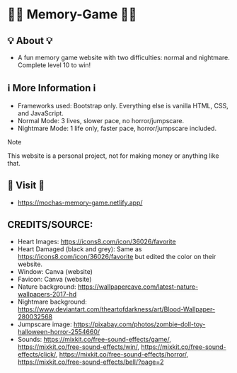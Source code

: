 # 🧠🧩 Memory-Game 🧠🧩

## 💡 About 💡
- A fun memory game website with two difficulties: normal and nightmare. Complete level 10 to win!
  
## ℹ️ More Information ℹ️
- Frameworks used: Bootstrap only. Everything else is vanilla HTML, CSS, and JavaScript.
- Normal Mode: 3 lives, slower pace, no horror/jumpscare.
- Nightmare Mode: 1 life only, faster pace, horror/jumpscare included.
> [!NOTE]
> This website is a personal project, not for making money or anything like that.

## :link: Visit 🔗
- https://mochas-memory-game.netlify.app/
## CREDITS/SOURCE:

- Heart Images: https://icons8.com/icon/36026/favorite
- Heart Damaged (black and grey): Same as https://icons8.com/icon/36026/favorite but edited the color on their website.
- Window: Canva (website)
- Favicon: Canva (website)
- Nature background: https://wallpapercave.com/latest-nature-wallpapers-2017-hd
- Nightmare background: https://www.deviantart.com/theartofdarkness/art/Blood-Wallpaper-280032568
- Jumpscare image: https://pixabay.com/photos/zombie-doll-toy-halloween-horror-2554660/
- Sounds: https://mixkit.co/free-sound-effects/game/, https://mixkit.co/free-sound-effects/win/, https://mixkit.co/free-sound-effects/click/, https://mixkit.co/free-sound-effects/horror/, https://mixkit.co/free-sound-effects/bell/?page=2
